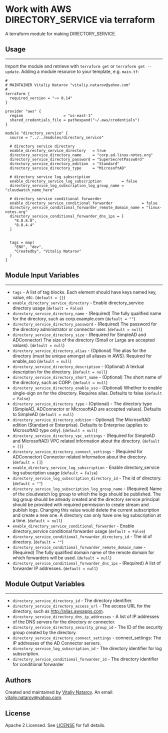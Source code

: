 # Work with AWS DIRECTORY_SERVICE via terraform

A terraform module for making DIRECTORY_SERVICE.


## Usage
----------------------
Import the module and retrieve with ```terraform get``` or ```terraform get --update```. Adding a module resource to your template, e.g. `main.tf`:

```
#
# MAINTAINER Vitaliy Natarov "vitaliy.natarov@yahoo.com"
#
terraform {
  required_version = "~> 0.14"
}

provider "aws" {
  region                  = "us-east-1"
  shared_credentials_file = pathexpand("~/.aws/credentials")
}

module "directory_service" {
  source = "../../modules/directory_service"

  # directory service directory
  enable_directory_service_directory   = true
  directory_service_directory_name     = "corp.ad.linux-notes.org"
  directory_service_directory_password = "SuperSecretPassw0rd"
  directory_service_directory_edition  = "Standard"
  directory_service_directory_type     = "MicrosoftAD"

  # directory service log subscription
  enable_directory_service_log_subscription         = false
  directory_service_log_subscription_log_group_name = "cloudwatch_name_here"

  # directory service conditional forwarder
  enable_directory_service_conditional_forwarder             = false
  directory_service_conditional_forwarder_remote_domain_name = "linux-notes.org"
  directory_service_conditional_forwarder_dns_ips = [
    "8.8.8.8",
    "8.8.4.4"
  ]


  tags = map(
    "ENV", "dev",
    "Createdby", "Vitaliy Natarov"
  )
}
```

## Module Input Variables
----------------------
- `tags` - A list of tag blocks. Each element should have keys named key, value, etc. (`default = {}`)
- `enable_directory_service_directory` - Enable directory_service directory usage (`default = False`)
- `directory_service_directory_name` - (Required) The fully qualified name for the directory, such as corp.example.com (`default = ""`)
- `directory_service_directory_password` - (Required) The password for the directory administrator or connector user. (`default = null`)
- `directory_service_directory_size` - (Required for SimpleAD and ADConnector) The size of the directory (Small or Large are accepted values). (`default = null`)
- `directory_service_directory_alias` - (Optional) The alias for the directory (must be unique amongst all aliases in AWS). Required for enable_sso (`default = null`)
- `directory_service_directory_description` - (Optional) A textual description for the directory. (`default = null`)
- `directory_service_directory_short_name` - (Optional) The short name of the directory, such as CORP. (`default = null`)
- `directory_service_directory_enable_sso` - (Optional) Whether to enable single-sign on for the directory. Requires alias. Defaults to false (`default = False`)
- `directory_service_directory_type` - (Optional) - The directory type (SimpleAD, ADConnector or MicrosoftAD are accepted values). Defaults to SimpleAD (`default = null`)
- `directory_service_directory_edition` - Optional) The MicrosoftAD edition (Standard or Enterprise). Defaults to Enterprise (applies to MicrosoftAD type only). (`default = null`)
- `directory_service_directory_vpc_settings` - (Required for SimpleAD and MicrosoftAD) VPC related information about the directory. (`default = []`)
- `directory_service_directory_connect_settings` - (Required for ADConnector) Connector related information about the directory.  (`default = []`)
- `enable_directory_service_log_subscription` - Enable directory_service log subscription usage (`default = False`)
- `directory_service_log_subscription_directory_id` - The id of directory. (`default = ""`)
- `directory_service_log_subscription_log_group_name` - (Required) Name of the cloudwatch log group to which the logs should be published. The log group should be already created and the directory service principal should be provided with required permission to create stream and publish logs. Changing this value would delete the current subscription and create a new one. A directory can only have one log subscription at a time. (`default = null`)
- `enable_directory_service_conditional_forwarder` - Enable directory_service conditional forwarder usage (`default = False`)
- `directory_service_conditional_forwarder_directory_id` - The id of directory. (`default = ""`)
- `directory_service_conditional_forwarder_remote_domain_name` - (Required) The fully qualified domain name of the remote domain for which forwarders will be used. (`default = null`)
- `directory_service_conditional_forwarder_dns_ips` - (Required) A list of forwarder IP addresses. (`default = null`)

## Module Output Variables
----------------------
- `directory_service_directory_id` - The directory identifier.
- `directory_service_directory_access_url` - The access URL for the directory, such as http://alias.awsapps.com.
- `directory_service_directory_dns_ip_addresses` - A list of IP addresses of the DNS servers for the directory or connector.
- `directory_service_directory_security_group_id` - The ID of the security group created by the directory.
- `directory_service_directory_connect_settings` - connect_settings: The IP addresses of the AD Connector servers.
- `directory_service_log_subscription_id` - The directory identifier for log subscription.
- `directory_service_conditional_forwarder_id` - The directory identifier for conditional forwarder


## Authors

Created and maintained by [Vitaliy Natarov](https://github.com/SebastianUA). An email: [vitaliy.natarov@yahoo.com](vitaliy.natarov@yahoo.com).

## License

Apache 2 Licensed. See [LICENSE](https://github.com/SebastianUA/terraform/blob/master/LICENSE) for full details.
